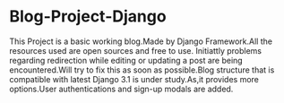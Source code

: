 # Blog-Project-Django
This Project is a basic working blog.Made by Django Framework.All the resources used are open sources and free to use.
Initiattly problems regarding redirection while editing or updating a post are being encountered.Will try to fix this as soon as possible.Blog structure that is compatible with latest Django 3.1 is under study.As,it provides more options.User authentications and sign-up modals are added.
